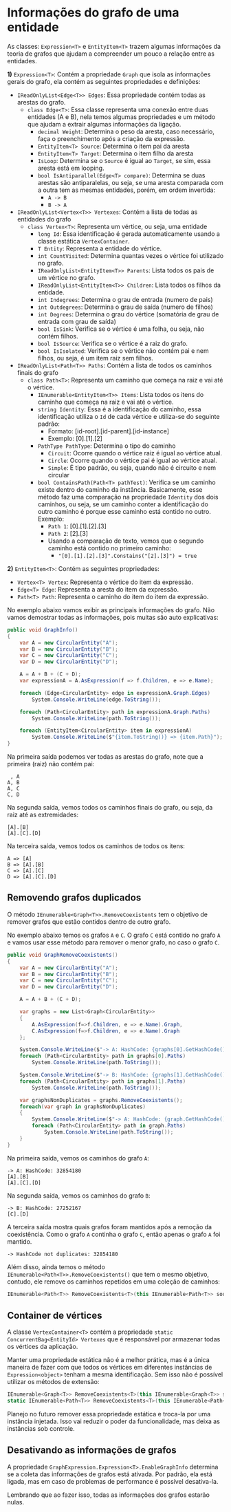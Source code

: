 # Informações do grafo de uma entidade <header-set anchor-name="impl-graph-info" />

As classes: `Expression<T>` e `EntityItem<T>` trazem algumas informações da teoria de grafos que ajudam a compreender um pouco a relação entre as entidades.

**1)** `Expression<T>`: Contém a propriedade `Graph` que isola as informações gerais do grafo, ela contém as seguintes propriedades e definições:

* `IReadOnlyList<Edge<T>> Edges`: Essa propriedade contém todas as arestas do grafo.
    * `class Edge<T>`: Essa classe representa uma conexão entre duas entidades (A e B), nela temos algumas propriedades e um método que ajudam a extrair algumas informações da ligação.
        * `decimal Weight`: Determina o peso da aresta, caso necessário, faça o preenchimento após a criação da expressão.
        * `EntityItem<T> Source`: Determina o item pai da aresta
        * `EntityItem<T> Target`: Determina o item filho da aresta
        * `IsLoop`: Determina se o `Source` é igual ao `Target`, se sim, essa aresta está em looping.
        * `bool IsAntiparallel(Edge<T> compare)`: Determina se duas arestas são antiparalelas, ou seja, se uma aresta comparada com a outra tem as mesmas entidades, porém, em ordem invertida:
            * `A -> B`
            * `B -> A`
* `IReadOnlyList<Vertex<T>> Vertexes`: Contém a lista de todas as entidades do grafo
    * `class Vertex<T>`: Representa um vértice, ou seja, uma entidade
        * `long Id`: Essa identificação é gerada automaticamente usando a classe estática `VertexContainer`.
        * `T Entity`: Representa a entidade do vértice.
        * `int CountVisited`: Determina quantas vezes o vértice foi utilizado no grafo.
        * `IReadOnlyList<EntityItem<T>> Parents`: Lista todos os pais de um vértice no grafo.
        * `IReadOnlyList<EntityItem<T>> Children`: Lista todos os filhos da entidade.
        * `int Indegrees`: Determina o grau de entrada (numero de pais)
        * `int Outdegrees`: Determina o grau de saída (numero de filhos)
        * `int Degrees`: Determina o grau do vértice (somatória de grau de entrada com grau de saída)
        * `bool IsSink`: Verifica se o vértice é uma folha, ou seja, não contém filhos.
        * `bool IsSource`: Verifica se o vértice é a raiz do grafo.
        * `bool IsIsolated`: Verifica se o vértice não contém pai e nem filhos, ou seja, é um item raiz sem filhos.
* `IReadOnlyList<Path<T>> Paths`: Contém a lista de todos os caminhos finais do grafo
    * `class Path<T>`: Representa um caminho que começa na raiz e vai até o vértice.
        * `IEnumerable<EntityItem<T>> Items`: Lista todos os itens do caminho que começa na raiz e vai até o vértice.
        *  `string Identity`: Essa é a identificação do caminho, essa identificação utiliza o `Id` de cada vértice e utiliza-se do seguinte padrão: 
            * Formato: [id-root].[id-parent].[id-instance]
            * Exemplo: [0].[1].[2]
        * `PathType PathType`: Determina o tipo do caminho
            * `Circuit`: Ocorre quando o vértice raiz é igual ao vértice atual.
            * `Circle`: Ocorre quando o vértice pai é igual ao vértice atual.
            * `Simple`: É tipo padrão, ou seja, quando não é circuito e nem circular
        * `bool ContainsPath(Path<T> pathTest)`: Verifica se um caminho existe dentro do caminho da instância. Basicamente, esse método faz uma comparação na propriedade `Identity` dos dois caminhos, ou seja, se um caminho conter a identificação do outro caminho é porque esse caminho está contido no outro. Exemplo:
            * `Path 1`: [0].[1].[2].[3]
            * `Path 2`: [2].[3]
            * Usando a comparação de texto, vemos que o segundo caminho está contido no primeiro caminho: 
                * `"[0].[1].[2].[3]".Constains("[2].[3]") = true`

**2)** `EntityItem<T>`: Contém as seguintes propriedades:

* `Vertex<T> Vertex`: Representa o vértice do item da expressão.
* `Edge<T> Edge`: Representa a aresta do item da expressão.
* `Path<T> Path`: Representa o caminho do item do item da expressão.

No exemplo abaixo vamos exibir as principais informações do grafo. Não vamos demostrar todas as informações, pois muitas são auto explicativas:

```csharp
public void GraphInfo()
{
    var A = new CircularEntity("A");
    var B = new CircularEntity("B");
    var C = new CircularEntity("C");
    var D = new CircularEntity("D");

    A = A + B + (C + D);
    var expressionA = A.AsExpression(f => f.Children, e => e.Name);

    foreach (Edge<CircularEntity> edge in expressionA.Graph.Edges)
        System.Console.WriteLine(edge.ToString());

    foreach (Path<CircularEntity> path in expressionA.Graph.Paths)
        System.Console.WriteLine(path.ToString());

    foreach (EntityItem<CircularEntity> item in expressionA)
        System.Console.WriteLine($"{item.ToString()} => {item.Path}");
}
```

Na primeira saída podemos ver todas as arestas do grafo, note que a primeira (raiz) não contém pai:

```
 , A
A, B
A, C
C, D
```

Na segunda saída, vemos todos os caminhos finais do grafo, ou seja, da raiz até as extremidades:

```
[A].[B]
[A].[C].[D]
```

Na terceira saída, vemos todos os caminhos de todos os itens:

```
A => [A]
B => [A].[B]
C => [A].[C]
D => [A].[C].[D]
```

## Removendo grafos duplicados

O método `IEnumerable<Graph<T>>.RemoveCoexistents` tem o objetivo de remover grafos que estão contidos dentro de outro grafo.

No exemplo abaixo temos os grafos `A` e `C`. O grafo `C` está contido no grafo `A` e vamos usar esse método para remover o menor grafo, no caso o grafo `C`.

```csharp
public void GraphRemoveCoexistents()
{
    var A = new CircularEntity("A");
    var B = new CircularEntity("B");
    var C = new CircularEntity("C");
    var D = new CircularEntity("D");

    A = A + B + (C + D);

    var graphs = new List<Graph<CircularEntity>>
    {
        A.AsExpression(f=>f.Children, e => e.Name).Graph,
        C.AsExpression(f=>f.Children, e => e.Name).Graph
    };

    System.Console.WriteLine($"-> A: HashCode: {graphs[0].GetHashCode()}");
    foreach (Path<CircularEntity> path in graphs[0].Paths)
        System.Console.WriteLine(path.ToString());

    System.Console.WriteLine($"-> B: HashCode: {graphs[1].GetHashCode()}");
    foreach (Path<CircularEntity> path in graphs[1].Paths)
        System.Console.WriteLine(path.ToString());

    var graphsNonDuplicates = graphs.RemoveCoexistents();
    foreach(var graph in graphsNonDuplicates)
    {
        System.Console.WriteLine($"-> A: HashCode: {graph.GetHashCode()}");
        foreach (Path<CircularEntity> path in graph.Paths)
            System.Console.WriteLine(path.ToString());
    }
}
```

Na primeira saída, vemos os caminhos do grafo `A`:

```
-> A: HashCode: 32854180
[A].[B]
[A].[C].[D]
```

Na segunda saída, vemos os caminhos do grafo `B`:

```
-> B: HashCode: 27252167
[C].[D]

```

A terceira saída mostra quais grafos foram mantidos após a remoção da coexistência. Como o grafo `A` continha o grafo `C`, então apenas o grafo `A` foi mantido.

```
-> HashCode not duplicates: 32854180
```

Além disso, ainda temos o método `IEnumerable<Path<T>>.RemoveCoexistents()` que tem o mesmo objetivo, contudo, ele remove os caminhos repetidos em uma coleção de caminhos:

```csharp
IEnumerable<Path<T>> RemoveCoexistents<T>(this IEnumerable<Path<T>> source)
```

## Container de vértices

A classe `VertexContainer<T>` contém a propriedade `static ConcurrentBag<EntityId> Vertexes` que é responsável por armazenar todas os vértices da aplicação.

Manter uma propriedade estática não é a melhor prática, mas é a única maneira de fazer com que todos os vértices em diferentes instâncias de `Expression<object>` tenham a mesma identificação. Sem isso não é possível utilizar os métodos de extensão:

```csharp
IEnumerable<Graph<T>> RemoveCoexistents<T>(this IEnumerable<Graph<T>> source);
static IEnumerable<Path<T>> RemoveCoexistents<T>(this IEnumerable<Path<T>> source);
```

Planejo no futuro remover essa propriedade estática e troca-la por uma instância injetada. Isso vai reduzir o poder da funcionalidade, mas deixa as instâncias sob controle.

## Desativando as informações de grafos

A propriedade `GraphExpression.Expression<T>.EnableGraphInfo` determina se a coleta das informações de grafos está ativada. Por padrão, ela está ligada, mas em caso de problemas de performance é possível desativa-la.

Lembrando que ao fazer isso, todas as informações dos grafos estarão nulas.
